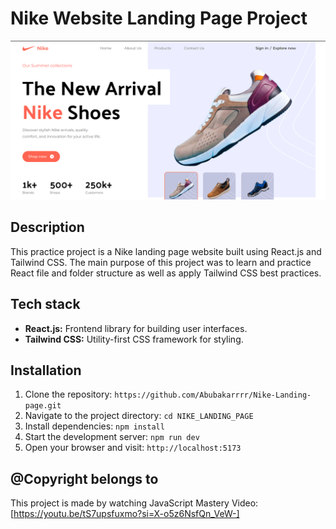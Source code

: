 # Nike Website Landing Page Project
![Nike landing page](https://github.com/Abubakarrrr/Nike-Landing-page/blob/main/nike-landing-page.png)


## Description
This practice project is a Nike landing page website built using React.js and Tailwind CSS. The main purpose of this project was to learn and practice React file and folder structure as well as apply Tailwind CSS best practices.


## Tech stack
- **React.js:** Frontend library for building user interfaces.
- **Tailwind CSS:** Utility-first CSS framework for styling.


## Installation
1. Clone the repository: `https://github.com/Abubakarrrr/Nike-Landing-page.git`
2. Navigate to the project directory: `cd NIKE_LANDING_PAGE`
3. Install dependencies: `npm install`
4. Start the development server: `npm run dev`
5. Open your browser and visit: `http://localhost:5173`


## @Copyright belongs to
This project is made by watching JavaScript Mastery Video: [https://youtu.be/tS7upsfuxmo?si=X-o5z6NsfQn_VeW-]

